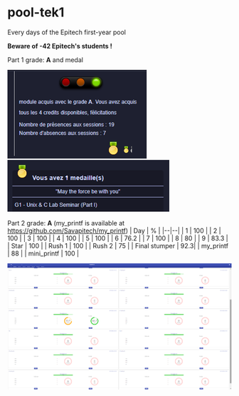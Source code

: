 # pool-tek1
Every days of the Epitech first-year pool

**Beware of -42 Epitech's students !**

Part 1 grade: **A** and medal

![part1-grade](https://raw.githubusercontent.com/Savapitech/pool-tek1/refs/heads/main/assets/grade.png)
![medal](https://raw.githubusercontent.com/Savapitech/pool-tek1/refs/heads/main/assets/medal.png)

Part 2 grade: **A** (my_printf is available at https://github.com/Savapitech/my_printf)
| Day | % |
|--|--|
| 1 | 100 |
| 2 | 100 |
| 3 | 100 |
| 4 | 100 |
| 5 | 100 |
| 6 | 76.2 |
| 7 | 100 |
| 8 | 80 |
| 9 | 83.3 |
| Star | 100 |
| Rush 1 | 100 |
| Rush 2 | 75 |
| Final stumper | 92.3|
| my_printf | 88 |
| mini_printf | 100 |

![mouli](https://raw.githubusercontent.com/Savapitech/pool-tek1/refs/heads/main/assets/mouli.png)
